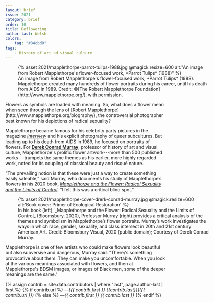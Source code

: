 ```yaml
---
layout: brief
issue: 2021
category: brief
order: 10
title: Deflowering
author-last: Welsh
colors:
    tag: "#84cbd8"
tags:
    - History of art nd visual culture
---
```

<figure class="briefs-full" style="width:600px">
  {% asset 2021/mapplethorpe-parrot-tulips-1988.jpg @magick:resize=600 alt:"An image from Robert Mapplethorpe's flower-focused work, *Parrot Tulips*
(1988)" %}<figcaption markdown="span">An image from Robert Mapplethorpe's flower-focused work, *Parrot Tulips*
(1988). Mapplethorpe created many hundreds of flower portraits during
his career, until his death from AIDS in 1989. Credit: ©[The Robert
Mapplethorpe Foundation](http://www.mapplethorpe.org/), with permission.</figcaption>
</figure>
Flowers as symbols are loaded with meaning. So, what does a flower mean
when seen through the lens of [Robert
Mapplethorpe](http://www.mapplethorpe.org/biography/), the controversial
photographer best known for his depictions of radical
sexuality?

Mapplethorpe became famous for his celebrity party pictures in the
magazine [*Interview*](https://www.interviewmagazine.com/) and his
explicit photography of queer subcultures. But leading up to his death
from AIDS in 1989, he focused on portraits of flowers. For [**Derek
Conrad Murray**](https://havc.ucsc.edu/faculty/derek-murray),
professor of history of art and visual culture, Mapplethorpe's prolific
flower artwork---more than 500 published works---trumpets the same
themes as his earlier, more highly regarded work, noted for its coupling
of classical beauty and risqué nature.

“The prevailing notion is that these were just a way to create something easily saleable,” said Murray, who documents his study of Mapplethorpe’s flowers in his 2020 book, [_Mapplethorpe and the Flower: Radical Sexuality and the Limits of Control_](https://www.bloomsbury.com/us/mapplethorpe-and-the-flower-9781788312516/). “I felt this was a critical blind spot.”
<figure class="brienfs-full" style="width:600px">
  {% asset 2021/mapplethorpe-cover-drerk-conrad-murray.jpg @magick:resize=600 alt:'Book cover: Primer of Ecological Restoration' %}<figcaption markdown="span">In his book (left), _Mapplethorpe and the Flower: Radical Sexuality and the Limits of Control_ (Bloomsbury, 2020), Professor Murray (right) provides a critical analysis of the themes and symbolism in Mapplethorpe’s flower portraits. Murray’s work investigates the ways in which race, gender, sexuality, and class intersect in 20th and 21st century American Art. Credit: Bloomsbury Visual, 2020 (public domain); Courtesy of Derek Conrad Murray.
</figcaption>
</figure>
Mapplethorpe is one of few artists who could make flowers look beautiful but also subversive and dangerous, Murray said. "There\'s something provocative about them. They can make you uncomfortable. When you look at the various meanings associated with flowers, and then at Mapplethorpe's BDSM images, or images of Black men, some of the deeper meanings are the same."

{% assign contrib = site.data.contributors | where:"last", page.author-last | first %}
{% if contrib.url %}
*&mdash;[{{ contrib.first }} {{contrib.last}}]({{ contrib.url }})*
{% else %}
*&mdash;{{ contrib.first }} {{ contrib.last }}*
{% endif %}

